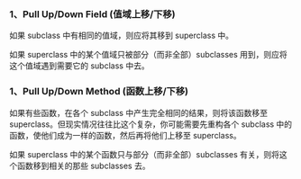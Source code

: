 ### 1、Pull Up/Down Field (值域上移/下移)

如果 subclass 中有相同的值域，则应将其移到 superclass 中。

如果 superclass 中的某个值域只被部分（而非全部）subclasses 用到，则应将这个值域遇到需要它的 subclass 中去。

### 1、Pull Up/Down Method (函数上移/下移)

如果有些函数，在各个 subclass 中产生完全相同的结果，则将该函数移至 superclass。但现实情况往往比这个复杂，你可能需要先重构各个 subclass 中的函数，使他们成为一样的函数，然后再将他们上移至 superclass。

如果 superclass 中的某个函数只与部分（而非全部）subclasses 有关，则将这个函数移到相关的那些 subclasses 去。

